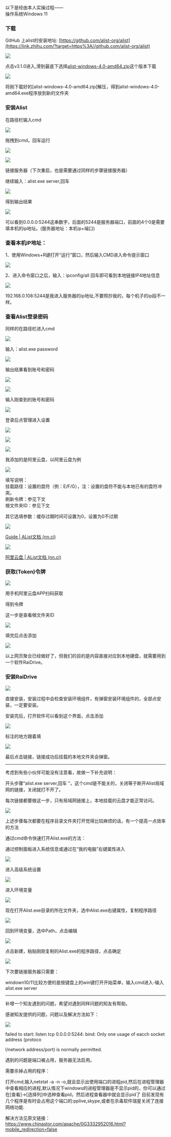 以下是经由本人实操过程——  
操作系统Windows 11

### 下载

GitHub 上alist的安装地址: [https://github.com/alist-org/alist](https://link.zhihu.com/?target=https%3A//github.com/alist-org/alist)

![](https://pic2.zhimg.com/80/v2-e9e80db483ca8b103043d6df980b123d_720w.webp)

  

  

点击v3.1.0进入,滑到最底下选择[alist-windows-4.0-amd64.zip](https://link.zhihu.com/?target=https%3A//github.com/alist-org/alist/releases/download/v3.1.0/alist-windows-4.0-amd64.zip)这个版本下载

  

![](https://pic3.zhimg.com/80/v2-4e5a39aeff70e6445ce6ffe4234c4e06_720w.webp)

  

将刚下载好的[alist-windows-4.0-amd64.zip]解压，得到alist-windows-4.0-amd64.exe程序放到新的文件夹

### 安装Alist

在路径栏输入cmd

![](https://pic2.zhimg.com/80/v2-76e7e6c2c354d6d39309741c5dda0481_720w.webp)

  

拖拽到cmd，回车运行

![](https://pic1.zhimg.com/80/v2-6ea96acdeab192c671a62cb1a08e6bf8_720w.webp)

  

![](https://pic4.zhimg.com/80/v2-e18a5c4e243697ee19b31612c9613687_720w.webp)

  

链接服务器（下次重启，也是需要通过同样的步骤链接服务器）

继续输入：alist.exe server,回车

![](https://pic2.zhimg.com/80/v2-7a94897ec51cc987c1f0870f9f2ce105_720w.webp)

  

  

得到输出结果

![](https://pic1.zhimg.com/80/v2-6444941ea1e518493dad6d65b2dde648_720w.webp)

  

可以看到0.0.0.0:5244这串数字，后面的5244是服务器端口，前面的4个0是需要填本机的ip地址。(服务器地址：本机ip+端口)

### 查看本机IP地址：

1、使用Windows+R键打开“运行”窗口，然后输入CMD进入命令提示窗口

![](https://pic4.zhimg.com/80/v2-0ac8d84dfbaf1891a59e024b30bb21b7_720w.webp)

  

  

2、进入命令窗口之后，输入：ipconfig/all 回车即可看到本地链接IP4地址信息

![](https://pic4.zhimg.com/80/v2-f7a25d6316ae96434c85e3fac9790ccb_720w.webp)

  

192.168.0.108:5244是我进入服务器的ip地址,不要照抄我的，每个机子的ip段不一样。

### 查看Alist登录密码

同样的在路径栏进入cmd

![](https://pic4.zhimg.com/80/v2-b59924c87a1a777f3f14aa962291abdb_720w.webp)

  

  

输入：alist.exe password

![](https://pic3.zhimg.com/80/v2-6aee7ca905ec85809c5166b74cc5deb2_720w.webp)

  

  

输出结果看到账号和密码

![](https://pic4.zhimg.com/80/v2-10fbcb2c4b3d229c8bee2edec2a9e63b_720w.webp)

  

  

![](https://pic1.zhimg.com/80/v2-aa058f858dc5e48b5a1005667dbdccb4_720w.webp)

  

  

输入刚查到的账号和密码

![](https://pic1.zhimg.com/80/v2-8de2167bb6c5dbd7f1f4edaa6ce11bfc_720w.webp)

  

  

登录后点管理进入设置

![](https://pic1.zhimg.com/80/v2-6ab043f09755f02dc87d92e4d5bedd24_720w.webp)

  

  

![](https://pic1.zhimg.com/80/v2-e44826005a6286cb006e15423e2e0150_720w.webp)

  

  

![](https://pic2.zhimg.com/80/v2-88236f068cab470495a43f06f0100ea1_720w.webp)

  

  

我添加的是阿里云盘，以阿里云盘为例

![](https://pic2.zhimg.com/80/v2-65f69c2208109796fb7facb75f366bd1_720w.webp)

  

填写说明：  
挂载路径：设置的盘符（例：E/F/G），注：设置的盘符不能与本地已有的盘符冲突。  
刷新令牌：参见下文  
根文件夹ID：参见下文

其它选填参数：缓存过期时间可设置为0，设置为0不过期

  

![](https://pic4.zhimg.com/80/v2-cdd77401b7e745eb9f021d9cc4eaf887_720w.webp)

  

[Guide | AList文档 (nn.ci)](https://link.zhihu.com/?target=https%3A//alist.nn.ci/zh/guide/)

  

![](https://pic3.zhimg.com/80/v2-b775f63afe7b82ee04c47652f170713a_720w.webp)

  

  

[阿里云盘 | AList文档 (nn.ci)](https://link.zhihu.com/?target=https%3A//alist.nn.ci/zh/guide/drivers/aliyundrive.html)

### 获取(Token)令牌

  

![](https://pic2.zhimg.com/80/v2-a6455c7203c1f60d43a41111d5695b2d_720w.webp)

  

用手机阿里云盘APP扫码获取

  

  

得到令牌

  

这一步是查看根文件夹ID

![](https://pic4.zhimg.com/80/v2-3e61b57ed0a5b748ea07175fa96d4117_720w.webp)

  

  

填完后点击添加

![](https://pic4.zhimg.com/80/v2-3da29bcee8c8ba8901116b8b3c1213e3_720w.webp)

  

以上网页聚合已经做好了，但我们的目的是内容直接对应到本地硬盘，就需要用到一个软件RaiDrive。

### 安装RaiDrive

  

![](https://pic4.zhimg.com/80/v2-b2f1aea7b275c4b163b29739dfaf9f6b_720w.webp)

  

  

直接安装，安装过程中会检查安装环境组件，有弹窗安装环境组件的，全部点安装，一定要安装。

安装完后，打开软件可以看到这个界面，点击添加

![](https://pic2.zhimg.com/80/v2-7e74febd85b7a533e9b76877381bd745_720w.webp)

  

  

标注的地方跟着填

![](https://pic2.zhimg.com/80/v2-9181a7e95ffad36ca714de0003076f91_720w.webp)

  

最后点击链接，链接成功后挂载的本地文件夹会弹窗。

  

---

考虑到有些小伙伴可能没有注意看，故做一下补充说明：

开头步骤“alist.exe server,回车 ”，这个cmd是不能关的，关闭等于断开Alist局域网的链接，关闭就打不开了。

每次链接都要做这一步，只有局域网链接上，本地挂载的云盘才能正常访问。

![](https://pic2.zhimg.com/80/v2-07519bda7ed2b20dde10eb5812df2309_720w.webp)

上述步骤每次都要在程序目录文件夹打开觉得比较麻烦的话，有一个提高一点效率的方法

通过cmd命令快速打开Alist.exe的方法：

通过控制面板进入系统信息或通过在“我的电脑”右键属性进入

![](https://pic3.zhimg.com/80/v2-bd1257075d4205aecfb353d76b6a2ebe_720w.webp)

进入高级系统设置

![](https://pic2.zhimg.com/80/v2-a59c906b82766563c94ffc8427a0e2c9_720w.webp)

进入环境变量

![](https://pic4.zhimg.com/80/v2-9444470932798153c0f691a1f7e39ee7_720w.webp)

现在打开Alist.exe目录的所在文件夹，选中Alist.exe右键属性，复制程序路径

![](https://pic2.zhimg.com/80/v2-0a3e4a7dcb82d1a6d2e1e52ce96c1249_720w.webp)

回到环境变量，选中Path，点击编辑

![](https://pic1.zhimg.com/80/v2-438b325fc049788369f7279df3916f6c_720w.webp)

点击新建，粘贴刚刚复制的Alist.exe的程序路径，点击确定

![](https://pic4.zhimg.com/80/v2-ca50692803bb4b3002cf826ebcd1e13f_720w.webp)

下次要链接服务器只需要：

windown10/11比较方便的是按键盘上的win键打开开始菜单，输入cmd进入-输入alist.exe server

  

---

  

补增一个知友遇到的问题，希望对遇到同样问题的知友有帮助。

感谢知友提供的问题，问题以及解决方法如下：

  

![](https://pic4.zhimg.com/80/v2-c2881a0c7aaa69aa04ca70d641c7ff2f_720w.webp)

failed to start: listen tcp 0.0.0.0:5244: bind: Only one usage of eacch socket address (protoco

l/network address/port) is normally permitted.

遇到的问题是端口被占用，服务器无法启用。

  

需要杀掉占用的程序：

打开cmd,输入netstat -a -n -o,就会显示出使用端口的进程pid,然后在进程管理器中查看相应的进程,默认情况下windows的进程管理器是不显示pid的，你可以通过在[查看]->[选择列]中选种查看pid，然后进程查看器中就会显示pid了 目前发现有几个程序是有时会占用这个端口的:pplive,skype,或者在杀毒软件瑞星关闭了连接网络功能.

解决方法见原文链接：https://www.chinastor.com/apache/0G3332952016.html?mobile_redirection=false
